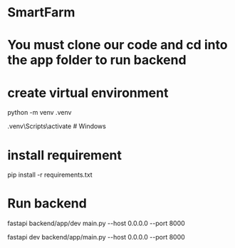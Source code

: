 # SmartFarm
# You must clone our code and cd into the app folder to run backend

# create virtual environment
python -m venv .venv


.venv\Scripts\activate      # Windows

# install requirement
pip install -r requirements.txt

# Run backend
fastapi backend/app/dev main.py --host 0.0.0.0 --port 8000

fastapi dev backend/app/main.py --host 0.0.0.0 --port 8000

